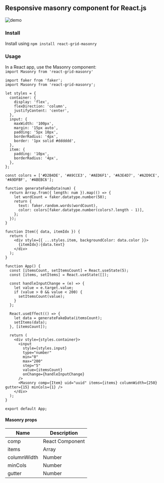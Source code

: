 ## Responsive masonry component for React.js
![demo](https://github.com/naiduprakash/react-grid-masonry/blob/master/public/example.gif?raw=true "Optional Title")

### Install
Install using `npm install react-grid-masonry`

### Usage 

In a React app, use the Masonry component:  
`import Masonry from 'react-grid-masonry'`  
```import React from 'react';
import faker from 'faker';
import Masonry from 'react-grid-masonry';

let styles = {
  container: {
    display: 'flex',
    flexDirection: 'column',
    justifyContent: 'center',
  },
  input: {
    maxWidth: '100px',
    margin: '15px auto',
    padding: '5px 10px',
    borderRadius: '4px',
    border: '1px solid #dddddd',
  },
  item: {
    padding: '10px',
    borderRadius: '4px',
  },
};

const colors = ['#D2B4DE', '#A9CCE3', '#AED6F1', '#A3E4D7', '#A2D9CE', '#A9DFBF', '#ABEBC6'];

function generateFakeData(num) {
  return Array.from({ length: num }).map(() => {
    let wordCount = faker.datatype.number(50);
    return {
      text: faker.random.words(wordCount),
      color: colors[faker.datatype.number(colors?.length - 1)],
    };
  });
}

function Item({ data, itemIdx }) {
  return (
    <div style={{ ...styles.item, backgroundColor: data.color }}>
      {itemIdx}:{data.text}
    </div>
  );
}

function App() {
  const [itemsCount, setItemsCount] = React.useState(5);
  const [items, setItems] = React.useState([]);

  const handleInputChange = (e) => {
    let value = e.target.value;
    if (value > 0 && value < 200) {
      setItemsCount(value);
    }
  };

  React.useEffect(() => {
    let data = generateFakeData(itemsCount);
    setItems(data);
  }, [itemsCount]);

  return (
    <div style={styles.container}>
      <input
        style={styles.input}
        type="number"
        min="0"
        max="200"
        step="5"
        value={itemsCount}
        onChange={handleInputChange}
      />
      <Masonry comp={Item} uid="uuid" items={items} columnWidth={250} gutter={15} minCols={1} />
    </div>
  );
}

export default App;
```


#### Masonry props

| Name        | Description      
| ----------- | -----------      
| comp        | React Component
| items       | Array          
| columnWidth | Number         
| minCols     | Number         
| gutter      | Number         